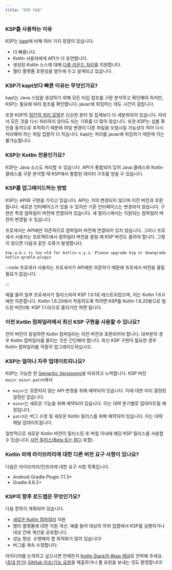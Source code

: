 ```yaml
---
title: "KSP FAQ"
---
```

### KSP를 사용하는 이유

KSP는 [kapt](kapt)에 비해 여러 가지 장점이 있습니다.
* 더 빠릅니다.
* Kotlin 사용자에게 API가 더 유연합니다.
* 생성된 Kotlin 소스에 대해 [다중 라운드 처리](ksp-multi-round)를 지원합니다.
* 멀티 플랫폼 호환성을 염두에 두고 설계되고 있습니다.

### KSP가 kapt보다 빠른 이유는 무엇인가요?

kapt는 Java 스텁을 생성하기 위해 모든 타입 참조를 구문 분석하고 확인해야 하지만, KSP는 필요에 따라 참조를 확인합니다.
javac에 위임하는 데도 시간이 걸립니다.

또한 KSP의 [점진적 처리 모델](ksp-incremental)은 단순한 분리 및 집계보다 더 세분화되어 있습니다. 따라서 모든 것을 다시 처리하지 않아도 되는 기회를 더 많이 찾습니다. 또한 KSP는 심볼 확인을 동적으로 추적하기 때문에 파일 변경이 다른 파일을 오염시킬 가능성이 적어 다시 처리해야 하는 파일 집합이 더 작습니다. kapt는 처리를 javac에 위임하기 때문에 이는 불가능합니다.

### KSP는 Kotlin 전용인가요?

KSP는 Java 소스도 처리할 수 있습니다. API가 통합되어 있어 Java 클래스와 Kotlin 클래스를 구문 분석할 때 KSP에서 통합된 데이터 구조를 얻을 수 있습니다.

### KSP를 업그레이드하는 방법

KSP는 API와 구현을 가지고 있습니다. API는 거의 변경되지 않으며 이전 버전과 호환됩니다. 새로운 인터페이스가 있을 수 있지만 기존 인터페이스는 변경되지 않습니다. 구현은 특정 컴파일러 버전에 연결되어 있습니다. 새 릴리스에서는 지원되는 컴파일러 버전이 변경될 수 있습니다.

프로세서는 API에만 의존하므로 컴파일러 버전에 연결되어 있지 않습니다.
그러나 프로세서 사용자는 프로젝트에서 컴파일러 버전을 올릴 때 KSP 버전도 올려야 합니다.
그렇지 않으면 다음과 같은 오류가 발생합니다.

```text
ksp-a.b.c is too old for kotlin-x.y.z. Please upgrade ksp or downgrade kotlin-gradle-plugin
```

:::note
프로세서 사용자는 프로세서가 API에만 의존하기 때문에 프로세서 버전을 올릴 필요가 없습니다.

:::

예를 들어 일부 프로세서가 릴리스되어 KSP 1.0.1로 테스트되었으며, 이는 Kotlin 1.6.0에만 의존합니다.
Kotlin 1.6.20에서 작동하도록 하려면 KSP를 Kotlin 1.6.20용으로 빌드된 버전(예: KSP 1.1.0)으로 올리기만 하면 됩니다.

### 이전 Kotlin 컴파일러에서 최신 KSP 구현을 사용할 수 있나요?

언어 버전이 동일하면 Kotlin 컴파일러는 이전 버전과 호환되어야 합니다.
대부분의 경우 Kotlin 컴파일러를 올리는 것은 간단해야 합니다. 최신 KSP 구현이 필요한 경우 Kotlin 컴파일러를 적절히 업그레이드하십시오.

### KSP는 얼마나 자주 업데이트되나요?

KSP는 가능한 한 [Semantic Versioning](https://semver.org/)을 따르려고 노력합니다.
KSP 버전 `major.minor.patch`에서
* `major`는 호환되지 않는 API 변경을 위해 예약되어 있습니다. 이에 대한 미리 결정된 일정은 없습니다.
* `minor`는 새로운 기능을 위해 예약되어 있습니다. 이는 대략 분기별로 업데이트될 예정입니다.
* `patch`는 버그 수정 및 새로운 Kotlin 릴리스를 위해 예약되어 있습니다. 이는 대략 매달 업데이트됩니다.

일반적으로 새로운 Kotlin 버전이 릴리스된 후 며칠 이내에 해당 KSP 릴리스를 사용할 수 있습니다( [사전 릴리스(Beta 또는 RC)](eap) 포함).

### Kotlin 외에 라이브러리에 대한 다른 버전 요구 사항이 있나요?

다음은 라이브러리/인프라에 대한 요구 사항 목록입니다.
* Android Gradle Plugin 7.1.3+
* Gradle 6.8.3+

### KSP의 향후 로드맵은 무엇인가요?

다음 항목이 계획되어 있습니다.
* [새로운 Kotlin 컴파일러](https://kotlinlang.org/docs/roadmap.html) 지원
* 멀티 플랫폼에 대한 지원 개선. 예를 들어 대상의 하위 집합에서 KSP를 실행하거나 대상 간에 계산을 공유합니다.
* 성능 향상. 수행해야 할 최적화가 많이 있습니다!
* 버그를 계속 수정합니다.

아이디어를 논의하고 싶으시면 언제든지 [Kotlin Slack의 #ksp 채널](https://kotlinlang.slack.com/archives/C013BA8EQSE)로 연락해 주세요.
([초대 받기](https://surveys.jetbrains.com/s3/kotlin-slack-sign-up))
[GitHub 이슈/기능 요청](https://github.com/google/ksp/issues)을 제출하거나 풀 요청을 보내는 것도 환영합니다!
